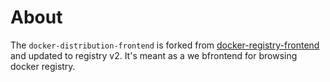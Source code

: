 # About

The `docker-distribution-frontend` is forked from [docker-registry-frontend](https://github.com/kwk/docker-registry-frontend) and updated to registry v2.
It's meant as a we bfrontend for browsing docker registry.
